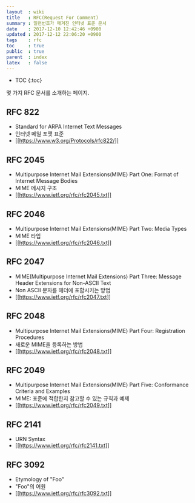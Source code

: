 ```yaml
---
layout  : wiki
title   : RFC(Request For Comment)
summary : 일련번호가 매겨진 인터넷 표준 문서
date    : 2017-12-10 12:42:46 +0900
updated : 2017-12-12 22:06:20 +0900
tags    : rfc
toc     : true
public  : true
parent  : index
latex   : false
---
```

* TOC
{:toc}

몇 가지 RFC 문서를 소개하는 페이지.

## RFC 822

* Standard for ARPA Internet Text Messages
* 인터넷 메일 포맷 표준
* [[https://www.w3.org/Protocols/rfc822/]]

## RFC 2045

* Multipurpose Internet Mail Extensions(MIME) Part One: Format of Internet Message Bodies
* MIME 메시지 구조
* [[https://www.ietf.org/rfc/rfc2045.txt]]

## RFC 2046

* Multipurpose Internet Mail Extensions(MIME) Part Two: Media Types
* MIME 타입
* [[https://www.ietf.org/rfc/rfc2046.txt]]

## RFC 2047

* MIME(Multipurpose Internet Mail Extensions) Part Three: Message Header Extensions for Non-ASCII Text
* Non ASCII 문자를 헤더에 포함시키는 방법
* [[https://www.ietf.org/rfc/rfc2047.txt]]

## RFC 2048

* Multipurpose Internet Mail Extensions(MIME) Part Four: Registration Procedures
* 새로운 MIME을 등록하는 방법
* [[https://www.ietf.org/rfc/rfc2048.txt]]

## RFC 2049

* Multipurpose Internet Mail Extensions(MIME) Part Five: Conformance Criteria and Examples
* MIME: 표준에 적합한지 참고할 수 있는 규칙과 예제
* [[https://www.ietf.org/rfc/rfc2049.txt]]

## RFC 2141

* URN Syntax
* [[https://www.ietf.org/rfc/rfc2141.txt]]

## RFC 3092

* Etymology of "Foo"
* "Foo"의 어원
* [[https://www.ietf.org/rfc/rfc3092.txt]]
